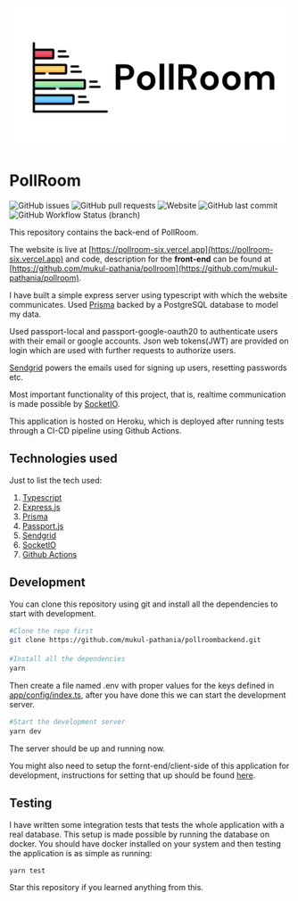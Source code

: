 ![Logo](assets/images/PollRoom.png "Logo")

# PollRoom

![GitHub issues](https://img.shields.io/github/issues-raw/mukul-pathania/pollroom)
![GitHub pull requests](https://img.shields.io/github/issues-pr-raw/mukul-pathania/pollroom)
![Website](https://img.shields.io/website?url=https%3A%2F%2Fpollroom-six.vercel.app)
![GitHub last commit](https://img.shields.io/github/last-commit/mukul-pathania/pollroom)
![GitHub Workflow Status (branch)](https://img.shields.io/github/workflow/status/mukul-pathania/pollroombackend/CI/main)  


This repository contains the back-end of PollRoom.

The website is live at [https://pollroom-six.vercel.app](https://pollroom-six.vercel.app) and code, description for the **front-end** can be found at [https://github.com/mukul-pathania/pollroom](https://github.com/mukul-pathania/pollroom).


I have built a simple express server using typescript with which the website communicates. Used [Prisma](https://www.prisma.io) backed by a PostgreSQL database to model my data. 

Used passport-local and passport-google-oauth20 to authenticate users with their email or google accounts. Json web tokens(JWT) are provided on login which are used with further requests to authorize users.

[Sendgrid](https://sendgrid.com/) powers the emails used for signing up users, resetting passwords etc.

Most important functionality of this project, that is, realtime communication is made possible by [SocketIO](https://socket.io/).

This application is hosted on Heroku, which is deployed after running tests through a CI-CD pipeline using Github Actions.



## Technologies used

Just to list the tech used:

1. [Typescript](https://www.typescriptlang.org/)
2. [Express.js](https://expressjs.com/)
3. [Prisma](https://www.prisma.io/)
4. [Passport.js](http://www.passportjs.org/)
5. [Sendgrid](https://sendgrid.com/)
6. [SocketIO](https://socket.io/)
7. [Github Actions](https://github.com/features/actions)


## Development

You can clone this repository using git and install all the dependencies to start with development.

```bash
#Clone the repo first
git clone https://github.com/mukul-pathania/pollroombackend.git

#Install all the dependencies
yarn
```

Then create a file named .env with proper values for the keys defined in [app/config/index.ts](app/config/index.ts), after you have done this we can start the development server.

```bash
#Start the development server
yarn dev
```

The server should be up and running now.

You might also need to setup the fornt-end/client-side of this application for development, instructions for setting that up should be found [here](https://github.com/mukul-pathania/pollroom).  



## Testing

I have written some integration tests that tests the whole application with a real database. This setup is made possible by running the database on docker. You should have docker installed on your system and then testing the application is as simple as running:  

```bash
yarn test
```




Star this repository if you learned anything from this.